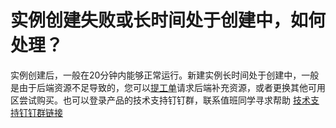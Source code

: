 # 实例创建失败或长时间处于创建中，如何处理？

实例创建后，一般在20分钟内能够正常运行。新建实例长时间处于创建中，一般是由于后端资源不足导致的，您可以[提工单](https://workorder.console.aliyun.com/console.htm?spm=5176.8064714.610321.2.4bbedfeadfeaQH#/ticket/add?productCode=gpdb&commonQuestionId=640)请求后端补充资源，或者更换其他可用区尝试购买。也可以登录产品的技术支持钉钉群，联系值班同学寻求帮助 [技术支持钉钉群链接](/intl.zh-CN/常见问题/如何获得在线技术支持？.md)

